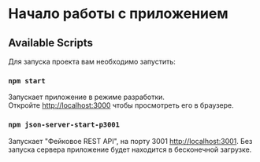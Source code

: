 # Начало работы с приложением

## Available Scripts

Для запуска проекта вам необходимо запустить:

### `npm start`

Запускает приложение в режиме разработки.\
Откройте [http://localhost:3000](http://localhost:3000) чтобы просмотреть его в браузере.

### `npm json-server-start-p3001`

Запускает "Фейковое REST API", на порту 3001 [http://localhost:3001](http://localhost:3001). Без запуска сервера приложение будет находится в бесконечной загрузке.